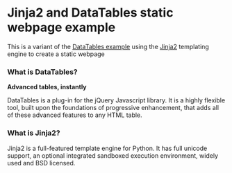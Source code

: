 # Jinja2 and DataTables static webpage example

This is a variant of the [DataTables example][1] using the [Jinja2][2] templating engine to create a static webpage 

### What is DataTables?

**Advanced tables, instantly**

DataTables is a plug-in for the jQuery Javascript library. It is a highly flexible tool,
built upon the foundations of progressive enhancement, that adds all of these advanced
features to any HTML table.

### What is Jinja2?

Jinja2 is a full-featured template engine for Python. It has full unicode support,
an optional integrated sandboxed execution environment, widely used and BSD licensed.

  [1]: https://www.datatables.net/examples/data_sources/
  [2]: https://palletsprojects.com/p/jinja/  
